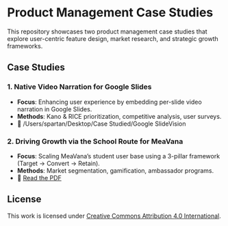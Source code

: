 # Product Management Case Studies

This repository showcases two product management case studies that explore user-centric feature design, market research, and strategic growth frameworks.

## Case Studies

### 1. Native Video Narration for Google Slides
- **Focus**: Enhancing user experience by embedding per-slide video narration in Google Slides.
- **Methods**: Kano & RICE prioritization, competitive analysis, user surveys.
- 📄 /Users/spartan/Desktop/Case Studied/Google SlideVision

### 2. Driving Growth via the School Route for MeaVana
- **Focus**: Scaling MeaVana’s student user base using a 3-pillar framework (Target → Convert → Retain).
- **Methods**: Market segmentation, gamification, ambassador programs.
- 📄 [Read the PDF](docs/case-study-meavana-student-growth.pdf)

## License

This work is licensed under [Creative Commons Attribution 4.0 International](LICENSE).
